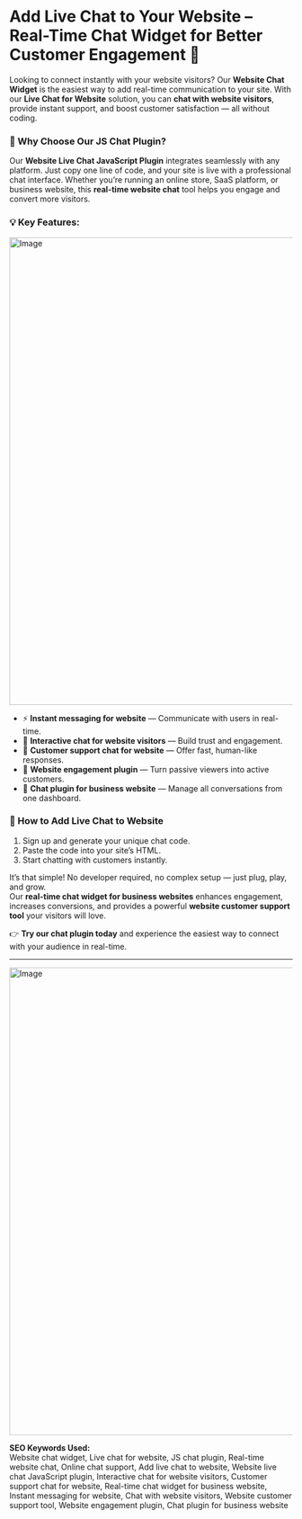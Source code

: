 # Add Live Chat to Your Website – Real-Time Chat Widget for Better Customer Engagement 💬

Looking to connect instantly with your website visitors? Our **Website Chat Widget** is the easiest way to add real-time communication to your site. With our **Live Chat for Website** solution, you can **chat with website visitors**, provide instant support, and boost customer satisfaction — all without coding.

### 🚀 Why Choose Our JS Chat Plugin?
Our **Website Live Chat JavaScript Plugin** integrates seamlessly with any platform. Just copy one line of code, and your site is live with a professional chat interface. Whether you’re running an online store, SaaS platform, or business website, this **real-time website chat** tool helps you engage and convert more visitors.

### 💡 Key Features:

<img width="1216" height="832" alt="Image" src="https://github.com/user-attachments/assets/eda8cb29-7784-49fb-8a7b-249db2722974" />

- ⚡ **Instant messaging for website** — Communicate with users in real-time.  
- 🤝 **Interactive chat for website visitors** — Build trust and engagement.  
- 🧠 **Customer support chat for website** — Offer fast, human-like responses.  
- 🧩 **Website engagement plugin** — Turn passive viewers into active customers.  
- 💬 **Chat plugin for business website** — Manage all conversations from one dashboard.

### 🧭 How to Add Live Chat to Website
1. Sign up and generate your unique chat code.  
2. Paste the code into your site’s HTML.  
3. Start chatting with customers instantly.  

It’s that simple! No developer required, no complex setup — just plug, play, and grow.  
Our **real-time chat widget for business websites** enhances engagement, increases conversions, and provides a powerful **website customer support tool** your visitors will love.

👉 **Try our chat plugin today** and experience the easiest way to connect with your audience in real-time.

---

<img width="1216" height="832" alt="Image" src="https://github.com/user-attachments/assets/9176bf21-707e-46e4-b52d-c0205e4fef5d" />

**SEO Keywords Used:**  
Website chat widget, Live chat for website, JS chat plugin, Real-time website chat, Online chat support, Add live chat to website, Website live chat JavaScript plugin, Interactive chat for website visitors, Customer support chat for website, Real-time chat widget for business website, Instant messaging for website, Chat with website visitors, Website customer support tool, Website engagement plugin, Chat plugin for business website
